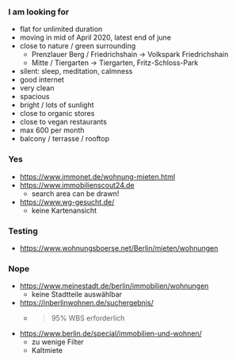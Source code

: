 ### I am looking for
- flat for unlimited duration
- moving in mid of April 2020, latest end of june
- close to nature / green surrounding
  - Prenzlauer Berg / Friedrichshain -> Volkspark Friedrichshain
  - Mitte / Tiergarten -> Tiergarten, Fritz-Schloss-Park
- silent: sleep, meditation, calmness
- good internet
- very clean
- spacious
- bright / lots of sunlight
- close to organic stores
- close to vegan restaurants
- max 600 per month
- balcony / terrasse / rooftop

### Yes
- https://www.immonet.de/wohnung-mieten.html
- https://www.immobilienscout24.de
  - search area can be drawn!
- https://www.wg-gesucht.de/
  - keine Kartenansicht

### Testing 
- https://www.wohnungsboerse.net/Berlin/mieten/wohnungen

### Nope
- https://www.meinestadt.de/berlin/immobilien/wohnungen
  - keine Stadtteile auswählbar
- https://inberlinwohnen.de/suchergebnis/
  - > 95% WBS erforderlich
- https://www.berlin.de/special/immobilien-und-wohnen/
  - zu wenige Filter
  - Kaltmiete
